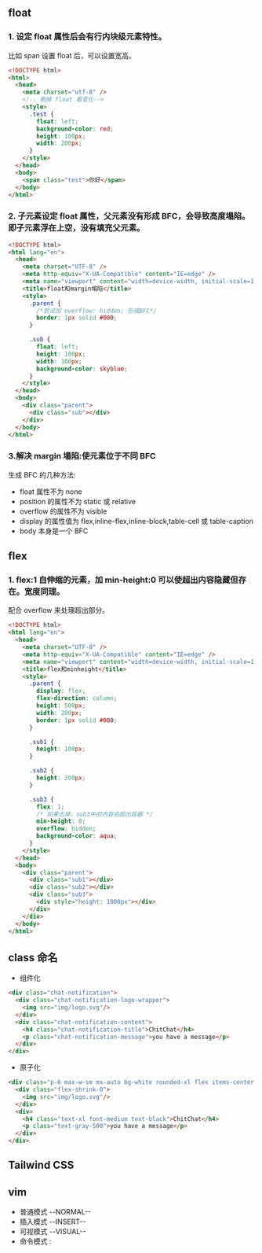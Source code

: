 ## float

### 1. 设定 float 属性后会有行内块级元素特性。

比如 span 设置 float 后，可以设置宽高。

```html
<!DOCTYPE html>
<html>
  <head>
    <meta charset="utf-8" />
    <!-- 删掉 float 看变化-->
    <style>
      .test {
        float: left;
        background-color: red;
        height: 100px;
        width: 200px;
      }
    </style>
  </head>
  <body>
    <span class="test">你好</span>
  </body>
</html>
```

### 2. 子元素设定 float 属性，父元素没有形成 BFC，会导致高度塌陷。即子元素浮在上空，没有填充父元素。

```html
<!DOCTYPE html>
<html lang="en">
  <head>
    <meta charset="UTF-8" />
    <meta http-equiv="X-UA-Compatible" content="IE=edge" />
    <meta name="viewport" content="width=device-width, initial-scale=1.0" />
    <title>float和margin塌陷</title>
    <style>
      .parent {
        /*尝试加 overflow: hidden; 形成BFC*/
        border: 1px solid #000;
      }

      .sub {
        float: left;
        height: 100px;
        width: 100px;
        background-color: skyblue;
      }
    </style>
  </head>
  <body>
    <div class="parent">
      <div class="sub"></div>
    </div>
  </body>
</html>
```

### 3.解决 margin 塌陷:使元素位于不同 BFC

生成 BFC 的几种方法:

- float 属性不为 none
- position 的属性不为 static 或 relative
- overflow 的属性不为 visible
- display 的属性值为 flex,inline-flex,inline-block,table-cell 或 table-caption
- body 本身是一个 BFC

## flex

### 1. flex:1 自伸缩的元素，加 min-height:0 可以使超出内容隐藏但存在。宽度同理。

配合 overflow 来处理超出部分。

```html
<!DOCTYPE html>
<html lang="en">
  <head>
    <meta charset="UTF-8" />
    <meta http-equiv="X-UA-Compatible" content="IE=edge" />
    <meta name="viewport" content="width=device-width, initial-scale=1.0" />
    <title>flex和minheight</title>
    <style>
      .parent {
        display: flex;
        flex-direction: column;
        height: 500px;
        width: 200px;
        border: 1px solid #000;
      }

      .sub1 {
        height: 100px;
      }

      .sub2 {
        height: 200px;
      }

      .sub3 {
        flex: 1;
        /* 如果去掉，sub3中的内容会超出容器 */
        min-height: 0;
        overflow: hidden;
        background-color: aqua;
      }
    </style>
  </head>
  <body>
    <div class="parent">
      <div class="sub1"></div>
      <div class="sub2"></div>
      <div class="sub3">
        <div style="height: 1000px"></div>
      </div>
    </div>
  </body>
</html>
```



## class 命名

- 组件化

``` html
<div class="chat-notification">
  <div class="chat-notification-logo-wrapper">
    <img src="img/logo.svg"/>
  </div>
  <div class="chat-notification-content">
    <h4 class="chat-notification-title">ChitChat</h4>
    <p class="chat-notification-message">you have a message</p>
  </div>
</div>
```

- 原子化

``` html
<div class="p-6 max-w-sm mx-auto bg-white rounded-xl flex items-center space-x-4">
  <div class="flex-shrink-0">
    <img src="img/logo.svg"/>
  </div>
  <div>
    <h4 class="text-xl font-medium text-black">ChitChat</h4>
    <p class="text-gray-500">you have a message</p>
  </div>
</div>
```

## Tailwind CSS

## vim

- 普通模式 --NORMAL--
- 插入模式 --INSERT--
- 可视模式 --VISUAL--
- 命令模式 :


